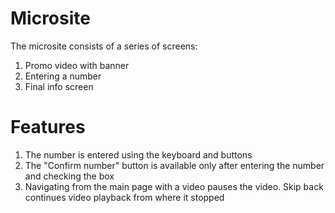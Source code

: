# Microsite
The microsite consists of a series of screens:
1. Promo video with banner
2. Entering a number
3. Final info screen

# Features
1. The number is entered using the keyboard and buttons
2. The "Confirm number" button is available only after entering the number and checking the box
3. Navigating from the main page with a video pauses the video. Skip back continues video playback from where it stopped
